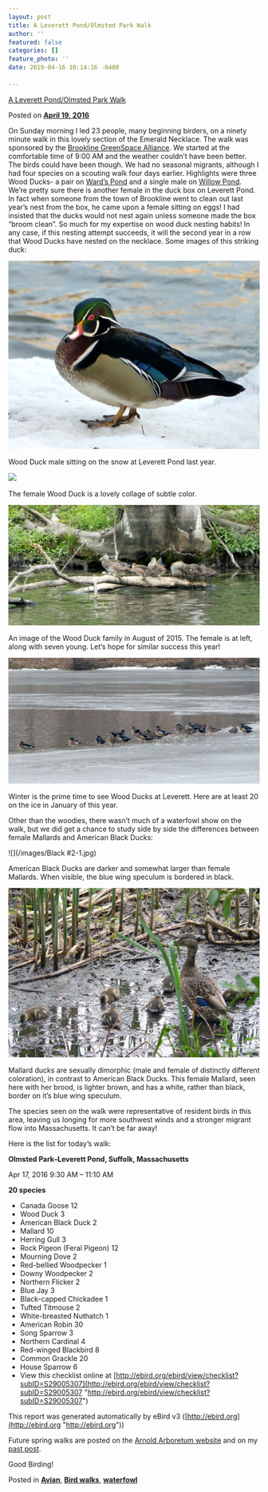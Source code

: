 ```yaml
---
layout: post
title: A Leverett Pond/Olmsted Park Walk
author: ''
featured: false
categories: []
feature_photo: ''
date: 2019-04-16 10:14:16 -0400

---
```

[A Leverett Pond/Olmsted Park Walk](https://web.archive.org/web/20171113131919/http://www.arbotopia.com/a-leverett-pondolmsted-park-walk/)

Posted on [**April 19, 2016**](https://web.archive.org/web/20171113131919/http://www.arbotopia.com/a-leverett-pondolmsted-park-walk/ "2:35 pm")

On Sunday morning I led 23 people, many beginning birders, on a ninety minute walk in this lovely section of the Emerald Necklace. The walk was sponsored by the [Brookline GreenSpace Alliance](https://web.archive.org/web/20171113131919/http://www.brooklinegreenspace.org/). We started at the comfortable time of 9:00 AM and the weather couldn’t have been better. The birds could have been though. We had no seasonal migrants, although I had four species on a scouting walk four days earlier. Highlights were three Wood Ducks- a pair on [Ward’s Pond](https://web.archive.org/web/20171113131919/http://rememberjamaicaplain.blogspot.com/2009/10/wards-pond.html) and a single male on [Willow Pond](https://web.archive.org/web/20171113131919/http://www.emeraldnecklace.org/park-overview/olmsted-park/). We’re pretty sure there is another female in the duck box on Leverett Pond. In fact when someone from the town of Brookline went to clean out last year’s nest from the box, he came upon a female sitting on eggs! I had insisted that the ducks would not nest again unless someone made the box “broom clean”. So much for my expertise on wood duck nesting habits! In any case, if this nesting attempt succeeds, it will the second year in a row that Wood Ducks have nested on the necklace. Some images of this striking duck:

![](/images/P1090463-1.jpg)

Wood Duck male sitting on the snow at Leverett Pond last year.

![](/images/P1060152.jpg)

The female Wood Duck is a lovely collage of subtle color. 

![](/images/P1100739-1.jpg)

An image of the Wood Duck family in August of 2015. The female is at left, along with seven young. Let’s hope for similar success this year!

![](/images/P1110588.jpg)

Winter is the prime time to see Wood Ducks at Leverett. Here are at least 20 on the ice in January of this year.

Other than the woodies, there wasn’t much of a waterfowl show on the walk, but we did get a chance to study side by side the differences between female Mallards and American Black Ducks:

![](/images/Black #2-1.jpg)

American Black Ducks are darker and somewhat larger than female Mallards. When visible, the blue wing speculum is bordered in black.

![](/images/P1090275.jpg)

Mallard ducks are sexually dimorphic (male and female of distinctly different coloration), in contrast to American Black Ducks. This female Mallard, seen here with her brood, is lighter brown, and has a white, rather than black, border on it’s blue wing speculum.

The species seen on the walk were representative of resident birds in this area, leaving us longing for more southwest winds and a stronger migrant flow into Massachusetts. It can’t be far away!

Here is the list for today’s walk:

**Olmsted Park–Leverett Pond, Suffolk, Massachusetts**

Apr 17, 2016 9:30 AM – 11:10 AM

**20 species**

* Canada Goose 12
* Wood Duck 3
* American Black Duck 2
* Mallard 10
* Herring Gull 3
* Rock Pigeon (Feral Pigeon) 12
* Mourning Dove 2
* Red-bellied Woodpecker 1
* Downy Woodpecker 2
* Northern Flicker 2
* Blue Jay 3
* Black-capped Chickadee 1
* Tufted Titmouse 2
* White-breasted Nuthatch 1
* American Robin 30
* Song Sparrow 3
* Northern Cardinal 4
* Red-winged Blackbird 8
* Common Grackle 20
* House Sparrow 6
* View this checklist online at [http://ebird.org/ebird/view/checklist?subID=S29005307](http://ebird.org/ebird/view/checklist?subID=S29005307 "http://ebird.org/ebird/view/checklist?subID=S29005307")

This report was generated automatically by eBird v3 ([http://ebird.org](http://ebird.org "http://ebird.org"))

Future spring walks are posted on the [Arnold Arboretum website](https://web.archive.org/web/20171113131919/http://my.arboretum.harvard.edu/Info.aspx?DayPlanner=1511&DayPlannerDate=4/30/2016) and on my [past post](https://web.archive.org/web/20171113131919/http://www.arbotopia.com/first-of-year-babies-and-spring-walks/).

Good Birding!

Posted in [**Avian**](https://web.archive.org/web/20171113131919/http://www.arbotopia.com/category/avian/), [**Bird walks**](https://web.archive.org/web/20171113131919/http://www.arbotopia.com/category/bird-walks/), [**waterfowl**](https://web.archive.org/web/20171113131919/http://www.arbotopia.com/category/waterfowl/)
